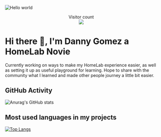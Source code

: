 <img src="https://raw.githubusercontent.com/sagar-viradiya/sagar-viradiya/master/resources/banner.png" alt="Hello world">

<p align="center"> 
  Visitor count<br>
  <img src="https://profile-counter.glitch.me/zeon1137/count.svg" />
</p>

# Hi there 👋, I'm Danny Gomez a HomeLab Novie

Currently working on ways to make my HomeLab experience easier, as well as setting it up as useful playground for learning. Hope to share with the community what I learned and made other people journey a little bit easier.


## GitHub Activity

![Anurag's GitHub stats](https://github-readme-stats.vercel.app/api?username=zeon1137&show_icons=true&theme=tokyonight)

## Most used languages in my projects

[![Top Langs](https://github-readme-stats.vercel.app/api/top-langs/?username=zeon1137)](https://github.com/zeon1137/github-readme-stats)
